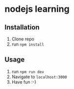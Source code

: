 # nodejs learning 

## Installation

1. Clone repo
2. run `npm install`

## Usage

1. run `npm run dev`
2. Navigate to `localhost:3000`
3. Have fun :-)
